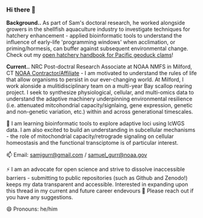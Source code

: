 ### Hi there 👋

**Background..** As part of Sam's doctoral research, he worked alongside growers in the shellfish aquaculture industry to investigate techniques for hatchery enhancement - applied bioinformatic tools to understand the influence of early-life 'programming windows' when acclimation, or priming/hormesis, can buffer against subsequent environmental change. Check out my [open hatchery handbook for Pacific geoduck clams](https://github.com/SamGurr/Geoduck_handbook/blob/master/Geoduck_aquaculture.md)!

**Current..** NRC Post-doctral Research Associate at NOAA NMFS in Milford, CT [NOAA Contractor/Affiliate](https://www.fisheries.noaa.gov/contact/sam-gurr-phd) - I am motivated to understand the rules of life that allow organisms to persist in our ever-changing world. At Milford, I work alonside a mulitidisciplinary team on a multi-year Bay scallop rearing project. I seek to synthesize physiological, cellular, and multi-omics data to understand the adaptive machinery underpinning environmental resilience (i.e. attenuated mitcohondrial capacity/signlaing, gene expression, genetic and non-genetic variation, etc.) within and across generational timescales.

🌱 I am learning bioinformatic tools to explore adaptive loci using lcWGS data. I am also excited to build an understanding in subcellular mechanisms - the role of mitochondrial capacity/retrograde signaling on cellular homeostasis and the functional transciptome is of particular interest. 

📫 Email: samjgurr@gmail.com / samuel_gurr@noaa.gov

⚡ I am an advocate for open science and strive to dissolve inaccessible barriers - submitting to public repositories (such as Github and Zenodo!) keeps my data transparent and accessible. Interested in expanding upon this thread in my current and future career endevours 💬 Please reach out if you have any suggestions.  

😄 Pronouns: he/him

<!--
**SamGurr/SamGurr** is a ✨ _special_ ✨ repository because its `README.md` (this file) appears on your GitHub profile.

Here are some ideas to get you started:

- 🔭 I’m currently working on ...
- 🌱 I’m currently learning ...
- 👯 I’m looking to collaborate on ...
- 🤔 I’m looking for help with ...
- 💬 Ask me about ...
- 📫 How to reach me: ...
- 😄 Pronouns: ...
- ⚡ Fun fact: ...
-->
